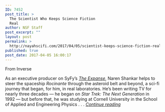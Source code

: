 ```yaml
---
ID: 7452
post_title: >
  The Scientist Who Keeps Science Fiction
  Real
author: NSF Staff
post_excerpt: ""
layout: post
permalink: >
  http://nayahscifi.com/2017/04/05/scientist-keeps-science-fiction-real/
published: true
post_date: 2017-04-05 16:00:17
---
```

From Inverse

<span class="dropcap">A</span>s an executive producer on SyFy’s <a href="https://www.inverse.com/topic/the-expanse"><em>The Expanse</em></a>, Naren Shankar helps to steer the spaceship <em>Rocinante</em> through the asteroid belt and beyond, a sci-fi journey that began, for him, in real laboratories. He’s been writing TV for nearly three decades — he began on <em>Star Trek: The Next Generation</em> in 1992 — but before that, he was studying at Cornell University in the School of Applied and Engineering Physics . . . <a href="https://www.inverse.com/article/29766-the-expanse-naren-shankar-star-trek-the-next-generation-syfy"><em>Continue reading</em></a>